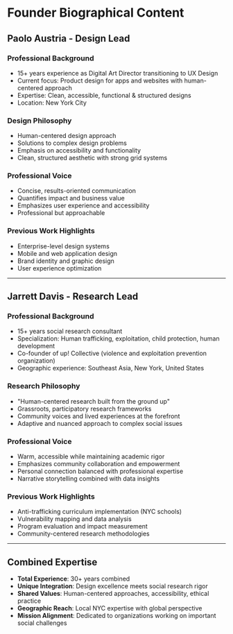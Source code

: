 # Founder Biographical Content

## Paolo Austria - Design Lead

### Professional Background
- 15+ years experience as Digital Art Director transitioning to UX Design
- Current focus: Product design for apps and websites with human-centered approach
- Expertise: Clean, accessible, functional & structured designs
- Location: New York City

### Design Philosophy
- Human-centered design approach
- Solutions to complex design problems
- Emphasis on accessibility and functionality
- Clean, structured aesthetic with strong grid systems

### Professional Voice
- Concise, results-oriented communication
- Quantifies impact and business value
- Emphasizes user experience and accessibility
- Professional but approachable

### Previous Work Highlights
- Enterprise-level design systems
- Mobile and web application design
- Brand identity and graphic design
- User experience optimization

---

## Jarrett Davis - Research Lead

### Professional Background
- 15+ years social research consultant
- Specialization: Human trafficking, exploitation, child protection, human development
- Co-founder of up! Collective (violence and exploitation prevention organization)
- Geographic experience: Southeast Asia, New York, United States

### Research Philosophy
- "Human-centered research built from the ground up"
- Grassroots, participatory research frameworks
- Community voices and lived experiences at the forefront
- Adaptive and nuanced approach to complex social issues

### Professional Voice
- Warm, accessible while maintaining academic rigor
- Emphasizes community collaboration and empowerment
- Personal connection balanced with professional expertise
- Narrative storytelling combined with data insights

### Previous Work Highlights
- Anti-trafficking curriculum implementation (NYC schools)
- Vulnerability mapping and data analysis
- Program evaluation and impact measurement
- Community-centered research methodologies

---

## Combined Expertise
- **Total Experience**: 30+ years combined
- **Unique Integration**: Design excellence meets social research rigor
- **Shared Values**: Human-centered approaches, accessibility, ethical practice
- **Geographic Reach**: Local NYC expertise with global perspective
- **Mission Alignment**: Dedicated to organizations working on important social challenges
